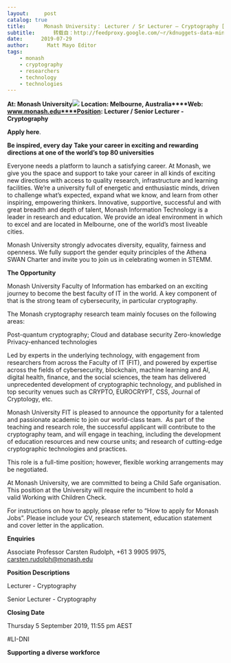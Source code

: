 ```yaml
---
layout:     post
catalog: true
title:      Monash University： Lecturer / Sr Lecturer – Cryptography [Melbourne, Australia]
subtitle:      转载自：http://feedproxy.google.com/~r/kdnuggets-data-mining-analytics/~3/SlgFu2gMv58/07-29-monash-lecturer-cryptography.html
date:      2019-07-29
author:      Matt Mayo Editor
tags:
    - monash
    - cryptography
    - researchers
    - technology
    - technologies
---
```


**At: Monash University**![](https://pbs.twimg.com/profile_images/720798458228027393/teAgCMol_400x400.jpg)
**Location: Melbourne, Australia****Web: www.monash.edu****Position: Lecturer / Senior Lecturer - Cryptography**

**Apply here**.

**Be inspired, every day**
**Take your career in exciting and rewarding directions at one of the world’s top 80 universities**

Everyone needs a platform to launch a satisfying career. At Monash, we give you the space and support to take your career in all kinds of exciting new directions with access to quality research, infrastructure and learning facilities. We’re a university full of energetic and enthusiastic minds, driven to challenge what’s expected, expand what we know, and learn from other inspiring, empowering thinkers. Innovative, supportive, successful and with great breadth and depth of talent, Monash Information Technology is a leader in research and education. We provide an ideal environment in which to excel and are located in Melbourne, one of the world’s most liveable cities.

Monash University strongly advocates diversity, equality, fairness and openness. We fully support the gender equity principles of the Athena SWAN Charter and invite you to join us in celebrating women in STEMM.

**The Opportunity**

Monash University Faculty of Information has embarked on an exciting journey to become the best faculty of IT in the world. A key component of that is the strong team of cybersecurity, in particular cryptography.

The Monash cryptography research team mainly focuses on the following areas:

Post-quantum cryptography;
Cloud and database security
Zero-knowledge
Privacy-enhanced technologies

Led by experts in the underlying technology, with engagement from researchers from across the Faculty of IT (FIT), and powered by expertise across the fields of cybersecurity, blockchain, machine learning and AI, digital health, finance, and the social sciences, the team has delivered unprecedented development of cryptographic technology, and published in top security venues such as CRYPTO, EUROCRYPT, CSS, Journal of Cryptology, etc.

Monash University FIT is pleased to announce the opportunity for a talented and passionate academic to join our world-class team.  As part of the teaching and research role, the successful applicant will contribute to the cryptography team, and will engage in teaching, including the development of education resources and new course units; and research of cutting-edge cryptographic technologies and practices.

This role is a full-time position; however, flexible working arrangements may be negotiated.

At Monash University, we are committed to being a Child Safe organisation. This position at the University will require the incumbent to hold a valid Working with Children Check.

For instructions on how to apply, please refer to “How to apply for Monash Jobs”. Please include your CV, research statement, education statement and cover letter in the application.

**Enquiries**

Associate Professor Carsten Rudolph, +61 3 9905 9975, carsten.rudolph@monash.edu

**Position Descriptions**

Lecturer - Cryptography

Senior Lecturer - Cryptography

**Closing Date**

Thursday 5 September 2019, 11:55 pm AEST

#LI-DNI

**Supporting a diverse workforce**
